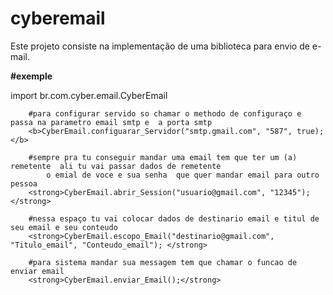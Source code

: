 # cyberemail
Este projeto consiste na implementação de uma biblioteca para envio de e-mail.

<p>
 </p>
 <b>#exemple</b>

import br.com.cyber.email.CyberEmail

   
    
        #para configurar servido so chamar o methodo de configuraço e passa na parametro email smtp e  a porta smtp
        <b>CyberEmail.configuarar_Servidor("smtp.gmail.com", "587", true); </b>
        
        #sempre pra tu conseguir mandar uma email tem que ter um (a) remetente  ali tu vai passar dados de remetente 
            o emial de voce e sua senha  que quer mandar email para outro pessoa  
        <strong>CyberEmail.abrir_Session("usuario@gmail.com", "12345"); </strong>
        
        #nessa espaço tu vai colocar dados de destinario email e titul de seu email e seu conteudo
        <strong>CyberEmail.escopo_Email("destinario@gmail.com", "Titulo_email", "Conteudo_email"); </strong>
        
        #para sistema mandar sua messagem tem que chamar o funcao de enviar email  
        <strong>CyberEmail.enviar_Email();</strong>
   
    

